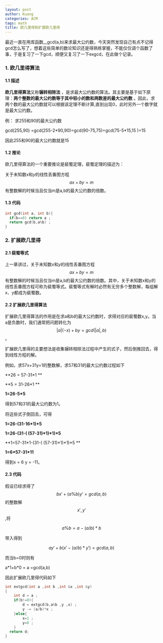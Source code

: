 ```yaml
---
layout: post
author: Kuang
categories: ACM 
tags: math
title: 欧几里得和扩展欧几里得
---
```



最近一直在用库函数__gcd(a,b)来求最大公约数，今天突然发现自己有点不记得gcd怎么写了，想着这些简单的数论知识还是得熟练掌握，不能仅仅调个函数了事，于是复习了一下gcd，顺便又复习了一下exgcd，在此做个记录。



### 1. 欧几里得算法

#### 1.1 描述

**欧几里得算法**又称**辗转相除法** ，是求最大公约数的算法。其主要是基于如下原理：**两个整数的最大公约数等于其中较小的数和两数差的最大公约数** 。因此，求两个数的最大公约数就可以根据该定理不断计算,直到出现0，此时另外一个数字就是最大公约数。

例： 求255和90的最大公约数

gcd(255,90) =gcd(255-2\*90,90)=gcd(90-75,75)=gcd(75-5\*15,15 )=15

因此255和90的最大公约数就是15

#### 1.2 推论

欧几里得算法的一个重要推论是裴蜀定理，裴蜀定理的描述为：

关于未知数$x$和*y*的线性丢番图方程 $$ax+by=m$$ 有整数解的时候当且仅当m是a,b的最大公约数的倍数。

#### 1.3 代码

```c++
int gcd(int a, int b){
  if(b==0) return a ;
  return gcd(b,a%b) ;	
}
```

 

### 2. 扩展欧几里得

#### 2.1 裴蜀等式

上一章讲过，关于未知数$x$和*y*的线性丢番图方程 $$ax+by=m$$ 有整数解的时候当且仅当m是a,b的最大公约数的倍数。其中，关于未知数x和y的线性丢番图方程可称为裴蜀等式。裴蜀等式有解时必然有无穷多个整数解，每组解x、y都成为裴蜀数。



#### 2.2 扩展欧几里得算法

扩展欧几里得算法的作用是在求a和b的最大公约数时，求得对应的裴蜀数x,y。当a是负数时，我们通常把问题转化为$$\left|a\right|(-x)+by=gcd(\left|a\right|,b)$$ 。

扩展欧几里得的主要想法是收集辗转相除法过程中产生的式子，然后倒推回去，得到线性方程的解。

例如，求57x+31y=1的整数解，求57和31的最大公约数过程如下

**26  = 57-31\*1 **

**5 = 31-26\*1 **

**1=26-5\*5**

得到57和31的最大公约数为1。

将这些式子倒回去，可得

**1=26-(31-16\*1)\*5**

**1=26-(31-( (57-31)\*1)\*1)\*5**

**1=57-31\*1-(31-( (57-31)\*1)\*1)\*5 **

**1=6\*57-31\*11**

得到x = 6 y = -11。



#### 2.3 代码

假设已经求得了 $$bx'+(a\%b)y'=gcd(a,b)$$ 的整数解$$x' , y'$$ ,将

$$a\%b = a-(a/b)*b$$

带入得到

$$ay'+b(x'-(a/b)*y') = gcd(a,b)$$

而当b=0时则有

a\*1+b\*0 = a  =gcd(a,b)

因此扩展欧几里得代码如下

```c++
int extgcd(int a ,int b ,int &x ,int &y)
{
    int d = a ;
  	if(b!=0){
        d = extgcd(b,a%b ,y ,x) ;
        y -= (a/b)*x ;
    }else{
        x=1 ;
      	y=0 ;
    }
  return d; 
}
```

